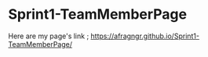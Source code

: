# Sprint1-TeamMemberPage
Here are my page's link ;
https://afragngr.github.io/Sprint1-TeamMemberPage/
